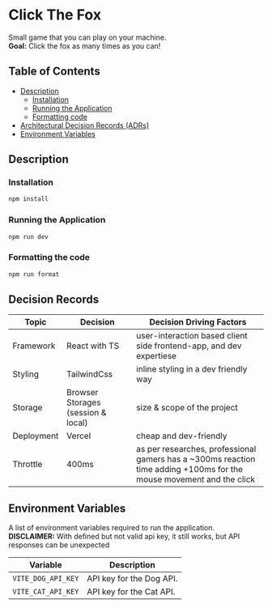 # Click The Fox

Small game that you can play on your machine. <br/>
**Goal:** Click the fox as many times as you can!

## Table of Contents

- [Description](#description)
    - [Installation](#installation)
    - [Running the Application](#running-the-application)
    - [Formatting code](#formatting-the-code)
- [Architectural Decision Records (ADRs)](#architectural-decision-records-adrs)
- [Environment Variables](#environment-variables)

## Description

### Installation

```bash
npm install
```

### Running the Application

```bash
npm run dev
```

### Formatting the code

```bash
npm run format
```

## Decision Records

| Topic      | Decision                           | Decision Driving Factors                                                                                             |
| ---------- | ---------------------------------- | -------------------------------------------------------------------------------------------------------------------- |
| Framework  | React with TS                      | user-interaction based client side frontend-app, and dev expertiese                                                  |
| Styling    | TailwindCss                        | inline styling in a dev friendly way                                                                                 |
| Storage    | Browser Storages (session & local) | size & scope of the project                                                                                          |
| Deployment | Vercel                             | cheap and dev-friendly                                                                                               |
| Throttle   | 400ms                              | as per researches, professional gamers has a ~300ms reaction time adding +100ms for the mouse movement and the click |

## Environment Variables

A list of environment variables required to run the application. <br/>
**DISCLAIMER:** With defined but not valid api key, it still works, but API responses can be unexpected

| Variable           | Description              |
| ------------------ | ------------------------ |
| `VITE_DOG_API_KEY` | API key for the Dog API. |
| `VITE_CAT_API_KEY` | API key for the Cat API. |
